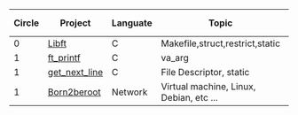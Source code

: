 |Circle|Project|Languate|Topic|Data of completion|
|---|---|---|---|---|
|0|[Libft]()|C|Makefile,struct,restrict,static|22.04.11|
|1|[ft_printf]()|C|va_arg|22.04.18|
|1|[get_next_line]()|C|File Descriptor, static|22.05.26|
|1|[Born2beroot]()|Network|Virtual machine, Linux, Debian, etc ...|22.07.04|